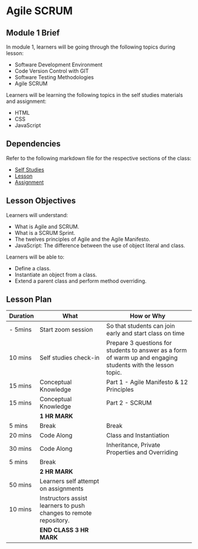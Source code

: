 # Agile SCRUM

## Module 1 Brief

In module 1, learners will be going through the following topics during lesson:
- Software Development Environment
- Code Version Control with GIT
- Software Testing Methodologies
- Agile SCRUM

Learners will be learning the following topics in the self studies materials and assignment:
- HTML
- CSS
- JavaScript

## Dependencies

Refer to the following markdown file for the respective sections of the class:
- [Self Studies](./studies.md)
- [Lesson](./lesson.md)
- [Assignment](./assignment.md)

## Lesson Objectives

Learners will understand:
- What is Agile and SCRUM.
- What is a SCRUM Sprint.
- The twelves principles of Agile and the Agile Manifesto.
- JavaScript: The difference between the use of object literal and class.

Learners will be able to:
- Define a class.
- Instantiate an object from a class.
- Extend a parent class and perform method overriding.


## Lesson Plan

|Duration|What|How or Why|
|--------|-----|-------|
|- 5mins |Start zoom session|So that students can join early and start class on time|
|10 mins|Self studies check-in|Prepare 3 questions for students to answer as a form of warm up and engaging students with the lesson topic.|
|15 mins|Conceptual Knowledge| Part 1 - Agile Manifesto & 12 Principles |
|15 mins|Conceptual Knowledge| Part 2 - SCRUM |
||**1 HR MARK**|
|5 mins|Break|Break|
|20 mins|Code Along| Class and Instantiation|
|30 mins|Code Along| Inheritance, Private Properties and Overriding|
|5 mins|Break||
||**2 HR MARK**|
|50 mins|Learners self attempt on assignments|
|10 mins|Instructors assist learners to push changes to remote repository.|
||**END CLASS 3 HR MARK**|

